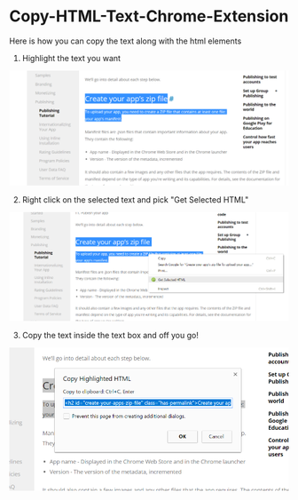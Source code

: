 # Copy-HTML-Text-Chrome-Extension

Here is how you can copy the text along with the html elements

1. Highlight the text you want

![Screenshot](/assets/screenshots/sc1.png?raw=true)

2. Right click on the selected text and pick "Get Selected HTML"

![Screenshot](/assets/screenshots/sc2.png?raw=true)

3. Copy the text inside the text box and off you go!

![Screenshot](/assets/screenshots/sc3.png?raw=true)
